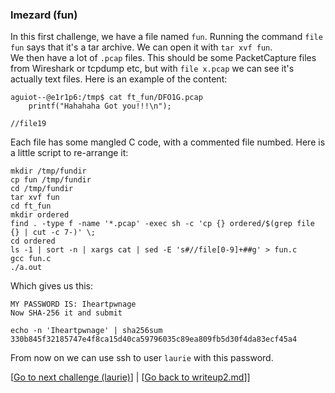 ### lmezard (fun)

In this first challenge, we have a file named `fun`. Running the command `file fun` says that it's a tar archive. We can open it with `tar xvf fun`.  
We then have a lot of `.pcap` files. This should be some PacketCapture files from Wireshark or tcpdump etc, but with `file x.pcap` we can see it's actually text files. Here is an example of the content:
```
aguiot--@e1r1p6:/tmp$ cat ft_fun/DFO1G.pcap 
	printf("Hahahaha Got you!!!\n");

//file19
```
Each file has some mangled C code, with a commented file numbed. Here is a little script to re-arrange it:

```shell
mkdir /tmp/fundir
cp fun /tmp/fundir
cd /tmp/fundir
tar xvf fun
cd ft_fun
mkdir ordered
find . -type f -name '*.pcap' -exec sh -c 'cp {} ordered/$(grep file {} | cut -c 7-)' \;
cd ordered
ls -1 | sort -n | xargs cat | sed -E 's#//file[0-9]+##g' > fun.c
gcc fun.c
./a.out
```
Which gives us this:
```shell
MY PASSWORD IS: Iheartpwnage
Now SHA-256 it and submit
```

```shell
echo -n 'Iheartpwnage' | sha256sum
330b845f32185747e4f8ca15d40ca59796035c89ea809fb5d30f4da83ecf45a4
```

From now on we can use ssh to user `laurie` with this password.

[[Go to next challenge (laurie)](../laurie/)] | [[Go back to writeup2.md](../writeup2.md)]]

